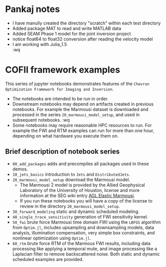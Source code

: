 # Pankaj notes
* I have manully created the directory "scratch" within each test directory 
* Added package MAT to read and write MATLAB data
* Added SEAM Phase 1 model for the joint inversion project 
* notice float64 to float32 conversion after reading the velocity model
* I am working with Julia_1.5   
:wq





# COFII framework examples 

This series of jupyter notebooks demonstrates features of the `Chevron Optimization Framework for Imaging and Inversion`.

* The notebooks are intended to be run in order. 
* Downstream notebooks may depend on artifacts created in previous notebooks. For example the Marmousi dataset is downloaded and processed in the series `20_marmousi_model_setup`, and used in subsequent notebooks.   :wq
* Some notebooks may require reasonable HPC resources to run. For example the FWI and RTM examples can run for more than one hour, depending on what hardware you execute them on. 


## Brief description of notebook series
* `00_add_packages` adds and precompiles all packages used in these demos.
* `10_jets_basics` introduction to `Jets` and `DistributedJets`.
* `20_marmousi_model_setup` download the Marmousi model.
  * The Marmousi 2 model is provided by the Allied Geophysical Laboratory of the University of Houston, license and more information at the SEG wiki entry 
  [AGL Elastic Marmousi](https://wiki.seg.org/wiki/AGL_Elastic_Marmousi).
  * If you run these notebooks you will have a copy of the license to review in the directory `20_marmousi_model_setup`.
* `30_forward_modeling` static and dynamic scheduled modeling.
* `40_single_trace_sensitivity` generation of FWI sensitivity kernel.
* `50_fwi` brute force Marmousi time domain FWI using the `LBFGS` algorithm from `Optim.jl`, includes upsampling and downsampling models, data analysis, illumination compensation, very simple box constraints, and nonlinear optimization using `Optim.jl`.  
* `60_rtm` brute force RTM of the Marmous FWI results, including data processing like applying a temporal mute, and image processing like a Laplacian filter to remove backscattered noise. Both static and dynamic scheduled examples are provided. 
